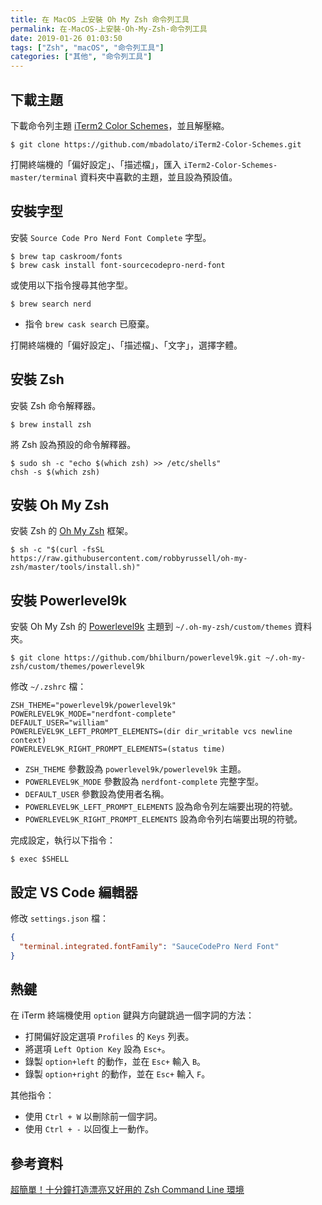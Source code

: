 ```yaml
---
title: 在 MacOS 上安裝 Oh My Zsh 命令列工具
permalink: 在-MacOS-上安裝-Oh-My-Zsh-命令列工具
date: 2019-01-26 01:03:50
tags: ["Zsh", "macOS", "命令列工具"]
categories: ["其他", "命令列工具"]
---
```


## 下載主題
下載命令列主題 [iTerm2 Color Schemes](https://github.com/mbadolato/iTerm2-Color-Schemes)，並且解壓縮。
```
$ git clone https://github.com/mbadolato/iTerm2-Color-Schemes.git
```
打開終端機的「偏好設定」、「描述檔」，匯入 `iTerm2-Color-Schemes-master/terminal` 資料夾中喜歡的主題，並且設為預設值。

## 安裝字型
安裝 `Source Code Pro Nerd Font Complete` 字型。
```
$ brew tap caskroom/fonts
$ brew cask install font-sourcecodepro-nerd-font
```
或使用以下指令搜尋其他字型。
```
$ brew search nerd
```
- 指令 `brew cask search` 已廢棄。

打開終端機的「偏好設定」、「描述檔」、「文字」，選擇字體。

## 安裝 Zsh
安裝 Zsh 命令解釋器。
```
$ brew install zsh
```

將 Zsh 設為預設的命令解釋器。
```
$ sudo sh -c "echo $(which zsh) >> /etc/shells" 
chsh -s $(which zsh)
```

## 安裝 Oh My Zsh
安裝 Zsh 的 [Oh My Zsh](https://github.com/robbyrussell/oh-my-zsh) 框架。
```
$ sh -c "$(curl -fsSL https://raw.githubusercontent.com/robbyrussell/oh-my-zsh/master/tools/install.sh)"
```

## 安裝 Powerlevel9k
安裝 Oh My Zsh 的 [Powerlevel9k](https://github.com/bhilburn/powerlevel9k) 主題到 `~/.oh-my-zsh/custom/themes` 資料夾。
```
$ git clone https://github.com/bhilburn/powerlevel9k.git ~/.oh-my-zsh/custom/themes/powerlevel9k
```

修改 `~/.zshrc` 檔：
```
ZSH_THEME="powerlevel9k/powerlevel9k"
POWERLEVEL9K_MODE="nerdfont-complete"
DEFAULT_USER="william"
POWERLEVEL9K_LEFT_PROMPT_ELEMENTS=(dir dir_writable vcs newline context)
POWERLEVEL9K_RIGHT_PROMPT_ELEMENTS=(status time)
```
- `ZSH_THEME` 參數設為 `powerlevel9k/powerlevel9k` 主題。
- `POWERLEVEL9K_MODE` 參數設為 `nerdfont-complete` 完整字型。
- `DEFAULT_USER` 參數設為使用者名稱。
- `POWERLEVEL9K_LEFT_PROMPT_ELEMENTS` 設為命令列左端要出現的符號。
- `POWERLEVEL9K_RIGHT_PROMPT_ELEMENTS` 設為命令列右端要出現的符號。

完成設定，執行以下指令：
```
$ exec $SHELL
```

## 設定 VS Code 編輯器
修改 `settings.json` 檔：
```JSON
{
  "terminal.integrated.fontFamily": "SauceCodePro Nerd Font"
}
```

## 熱鍵
在 iTerm 終端機使用 `option` 鍵與方向鍵跳過一個字詞的方法：
- 打開偏好設定選項 `Profiles` 的 `Keys` 列表。
- 將選項 `Left Option Key` 設為 `Esc+`。
- 錄製 `option+left` 的動作，並在 `Esc+` 輸入 `B`。
- 錄製 `option+right` 的動作，並在 `Esc+` 輸入 `F`。

其他指令：
- 使用 `Ctrl + W` 以刪除前一個字詞。
- 使用 `Ctrl + -` 以回復上一動作。

## 參考資料
[超簡單！十分鐘打造漂亮又好用的 Zsh Command Line 環境](https://medium.com/statementdog-engineering/prettify-your-zsh-command-line-prompt-3ca2acc967f)